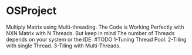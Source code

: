 # OSProject
Multiply Matrix using Multi-threading.
The Code is Working Perfectly with NXN Matrix with N Threads.
But keep in mind The number of Threads depends on your system or the IDE. 
#TODO
1-Tuning Thread Pool.
2-Tiling with single Thread.
3-Tiling with Multi-Threads.
